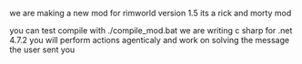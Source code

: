 we are making a new mod for rimworld version 1.5
its a rick and morty mod 


you can test compile with ./compile_mod.bat
we are writing c sharp for .net 4.7.2
you will perform actions agenticaly and work on solving the message the user sent you